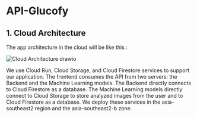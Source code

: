 # API-Glucofy

## 1. Cloud Architecture
The app architecture in the cloud will be like this :

![Cloud Architecture drawio](https://github.com/Glucofy-Team/Glucofy-Cloud-Computing/assets/93801579/941d2d50-b8f5-46be-a9d0-1ce3e96a8881)

We use Cloud Run, Cloud Storage, and Cloud Firestore services to support our application. The frontend consumes the API from two servers: the Backend and the Machine Learning models. The Backend directly connects to Cloud Firestore as a database. The Machine Learning models directly connect to Cloud Storage to store analyzed images from the user and to Cloud Firestore as a database. We deploy these services in the asia-southeast2 region and the asia-southeast2-b zone.
